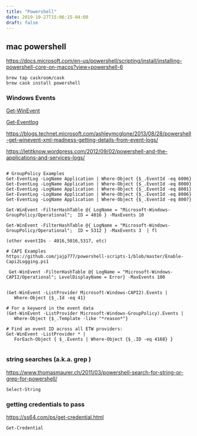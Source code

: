 ```yaml
---
title: "Powershell"
date: 2019-10-27T15:06:15-04:00
draft: false
---
```



## mac powershell

https://docs.microsoft.com/en-us/powershell/scripting/install/installing-powershell-core-on-macos?view=powershell-6

```
brew tap caskroom/cask 
brew cask install powershell
```

### Windows Events

[Get-WinEvent](https://docs.microsoft.com/en-us/powershell/module/microsoft.powershell.diagnostics/get-winevent?view=powershell-7)

[Get-Eventlog](https://docs.microsoft.com/en-us/powershell/module/microsoft.powershell.management/get-eventlog?view=powershell-5.1)

https://blogs.technet.microsoft.com/ashleymcglone/2013/08/28/powershell-get-winevent-xml-madness-getting-details-from-event-logs/

https://letitknow.wordpress.com/2012/09/02/powershell-and-the-applications-and-services-logs/


```

# GroupPolicy Examples
Get-EventLog -LogName Application | Where-Object {$_.EventId -eq 6006}
Get-EventLog -LogName Application | Where-Object {$_.EventId -eq 8000}
Get-EventLog -LogName Application | Where-Object {$_.EventId -eq 8001}
Get-EventLog -LogName Application | Where-Object {$_.EventId -eq 8006}
Get-EventLog -LogName Application | Where-Object {$_.EventId -eq 8007}

Get-WinEvent -FilterHashTable @{ LogName = "Microsoft-Windows-GroupPolicy/Operational";  ID = 4016 } -MaxEvents 10

Get-WinEvent -FilterHashTable @{ LogName = "Microsoft-Windows-GroupPolicy/Operational";  ID = 5312 } -MaxEvents 3  | fl

(other eventIDs - 4016,5016,5317, etc)

# CAPI Examples
https://github.com/jajp777/powershell-scripts-1/blob/master/Enable-Capi2Logging.ps1

 Get-WinEvent -FilterHashTable @{ LogName = "Microsoft-Windows-CAPI2/Operational"; LevelDisplayName = Error} -MaxEvents 100


(Get-WinEvent -ListProvider Microsoft-Windows-CAPI2).Events |
   Where-Object {$_.Id -eq 41}
            
# For a keyword in the event data            
(Get-WinEvent -ListProvider Microsoft-Windows-GroupPolicy).Events |            
   Where-Object {$_.Template -like "*reason*"}            
            
# Find an event ID across all ETW providers:            
Get-WinEvent -ListProvider * |            
   ForEach-Object { $_.Events | Where-Object {$_.ID -eq 4168} }    


```

### string searches (a.k.a. grep )

https://www.thomasmaurer.ch/2011/03/powershell-search-for-string-or-grep-for-powershell/

```
Select-String
```

### getting credentials to pass

https://ss64.com/ps/get-credential.html
```
Get-Credential
```